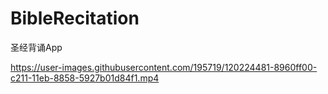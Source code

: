 # BibleRecitation

圣经背诵App



https://user-images.githubusercontent.com/195719/120224481-8960ff00-c211-11eb-8858-5927b01d84f1.mp4

